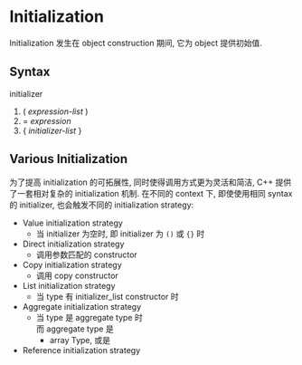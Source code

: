 # Initialization

Initialization 发生在 object construction 期间, 它为 object 提供初始值.

## Syntax

initializer

1. ( *expression-list* )
2. = *expression*
3. { *initializer-list* }

## Various Initialization

为了提高 initialization 的可拓展性, 同时使得调用方式更为灵活和简洁, C++ 提供了一套相对复杂的 initialization 机制.
在不同的 context 下, 即使使用相同 syntax 的 initializer, 也会触发不同的 initialization strategy:

- Value initialization strategy
  - 当 initializer 为空时, 即 initializer 为 `()` 或 `{}` 时
- Direct initialization strategy
  - 调用参数匹配的 constructor
- Copy initialization strategy
  - 调用 copy constructor
- List initialization strategy
  - 当 type 有 initializer_list constructor 时
- Aggregate initialization strategy
  - 当 type 是 aggregate type 时<br>
    而 aggregate type 是 
    - array Type, 或是
- Reference initialization strategy